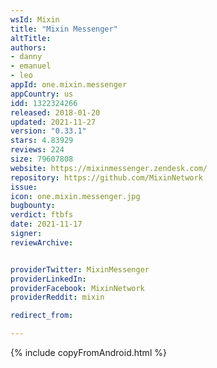 ```yaml
---
wsId: Mixin
title: "Mixin Messenger"
altTitle: 
authors:
- danny
- emanuel
- leo
appId: one.mixin.messenger
appCountry: us
idd: 1322324266
released: 2018-01-20
updated: 2021-11-27
version: "0.33.1"
stars: 4.83929
reviews: 224
size: 79607808
website: https://mixinmessenger.zendesk.com/
repository: https://github.com/MixinNetwork
issue: 
icon: one.mixin.messenger.jpg
bugbounty: 
verdict: ftbfs
date: 2021-11-17
signer: 
reviewArchive:


providerTwitter: MixinMessenger
providerLinkedIn: 
providerFacebook: MixinNetwork
providerReddit: mixin

redirect_from:

---
```


{% include copyFromAndroid.html %}
